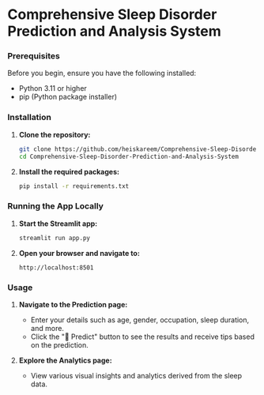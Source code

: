 # Comprehensive Sleep Disorder Prediction and Analysis System

### Prerequisites

Before you begin, ensure you have the following installed:
- Python 3.11 or higher
- pip (Python package installer)

### Installation

1. **Clone the repository:**
    ```bash
    git clone https://github.com/heiskareem/Comprehensive-Sleep-Disorder-Prediction-and-Analysis-System.git
    cd Comprehensive-Sleep-Disorder-Prediction-and-Analysis-System
    ```

2. **Install the required packages:**
    ```bash
    pip install -r requirements.txt
    ```

### Running the App Locally

1. **Start the Streamlit app:**
    ```bash
    streamlit run app.py
    ```

2. **Open your browser and navigate to:**
    ```
    http://localhost:8501
    ```

### Usage

1. **Navigate to the Prediction page:**
   - Enter your details such as age, gender, occupation, sleep duration, and more.
   - Click the "🔮 Predict" button to see the results and receive tips based on the prediction.

2. **Explore the Analytics page:**
   - View various visual insights and analytics derived from the sleep data.

